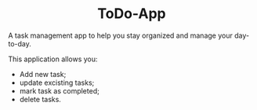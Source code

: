 <h1 align='center'>ToDo-App</h1>
<p> A task management app to help you stay organized and manage your day-to-day. </p>
<p> This application allows you:</p>
<ul>
  <li>Add new task;</li>
  <li>update excisting tasks;</li>
  <li>mark task as completed;</li>
  <li>delete tasks.</li>
</ul>


